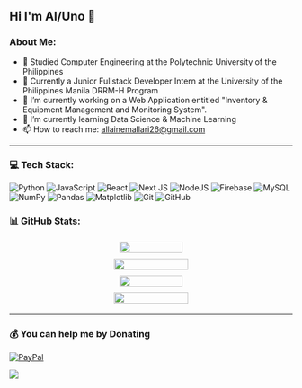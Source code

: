## Hi I'm Al/Uno 👋

### About Me:
- 🏫 Studied Computer Engineering at the Polytechnic University of the Philippines
- 🏢 Currently a Junior Fullstack Developer Intern at the University of the Philippines Manila DRRM-H Program
- 🔭 I’m currently working on a Web Application entitled "Inventory & Equipment Management and Monitoring System".
- 🌱 I’m currently learning Data Science & Machine Learning
- 📫 How to reach me: allainemallari26@gmail.com

---
 
### 💻 Tech Stack:
![Python](https://img.shields.io/badge/python-3670A0?style=for-the-badge&logo=python&logoColor=ffdd54) ![JavaScript](https://img.shields.io/badge/javascript-%23323330.svg?style=for-the-badge&logo=javascript&logoColor=%23F7DF1E) ![React](https://img.shields.io/badge/react-%2320232a.svg?style=for-the-badge&logo=react&logoColor=%2361DAFB) ![Next JS](https://img.shields.io/badge/Next-black?style=for-the-badge&logo=next.js&logoColor=white) ![NodeJS](https://img.shields.io/badge/node.js-6DA55F?style=for-the-badge&logo=node.js&logoColor=white) ![Firebase](https://img.shields.io/badge/firebase-%23039BE5.svg?style=for-the-badge&logo=firebase) ![MySQL](https://img.shields.io/badge/mysql-4479A1.svg?style=for-the-badge&logo=mysql&logoColor=white) ![NumPy](https://img.shields.io/badge/numpy-%23013243.svg?style=for-the-badge&logo=numpy&logoColor=white) ![Pandas](https://img.shields.io/badge/pandas-%23150458.svg?style=for-the-badge&logo=pandas&logoColor=white) ![Matplotlib](https://img.shields.io/badge/Matplotlib-%23ffffff.svg?style=for-the-badge&logo=Matplotlib&logoColor=black) ![Git](https://img.shields.io/badge/git-%23F05033.svg?style=for-the-badge&logo=git&logoColor=white) ![GitHub](https://img.shields.io/badge/github-%23121011.svg?style=for-the-badge&logo=github&logoColor=white)

### 📊 GitHub Stats:
<div align="center">
  <div style="display: flex; flex-wrap: wrap; justify-content: center;">
    <img style="width: 47%; max-width: 300px; height: auto; margin: 5px;" src="https://github-readme-stats.vercel.app/api?username=al-mal-yari&theme=calm&hide_border=false&include_all_commits=false&count_private=true&cache_seconds=0"/>
    <img style="width: 51%; max-width: 300px; height: auto; margin: 5px;" src="https://github-readme-streak-stats.herokuapp.com/?user=al-mal-yari&theme=calm&hide_border=false&cache_seconds=0"/>
  </div>
  <div style="display: flex; flex-wrap: wrap; justify-content: center;">
    <img style="width: 47%; max-width: 300px; height: auto; margin: 5px;" src="https://github-readme-stats.vercel.app/api/top-langs/?username=al-mal-yari&theme=calm&hide_border=false&include_all_commits=false&count_private=true&layout=compact&cache_seconds=0"/>
    <img style="width: 51%; max-width: 300px; height: auto; margin: 5px;" src="https://github-contributor-stats.vercel.app/api?username=al-mal-yari&limit=5&theme=calm&combine_all_yearly_contributions=true&cache_seconds=0"/>
  </div>
</div>

---

  ### 💰 You can help me by Donating
[![PayPal](https://img.shields.io/badge/PayPal-00457C?style=for-the-badge&logo=paypal&logoColor=white)](https://paypal.me/AlMachitus) 

[![](https://visitcount.itsvg.in/api?id=al-mal-yari&icon=0&color=4)](https://visitcount.itsvg.in)

<!--   [![BuyMeACoffee](https://img.shields.io/badge/Buy%20Me%20a%20Coffee-ffdd00?style=for-the-badge&logo=buy-me-a-coffee&logoColor=black)](https://buymeacoffee.com/almallari) 
  
<!-- Proudly created with GPRM ( https://gprm.itsvg.in ) -->

<!--
**Al-Mal-Yari/Al-Mal-Yari** is a ✨ _special_ ✨ repository because its `README.md` (this file) appears on your GitHub profile.

Here are some ideas to get you started:

- 🔭 I’m currently working on ...
- 🌱 I’m currently learning ...
- 👯 I’m looking to collaborate on ...
- 🤔 I’m looking for help with ...
- 💬 Ask me about ...
- 📫 How to reach me: ...
- 😄 Pronouns: ...
- ⚡ Fun fact: ...
-->

